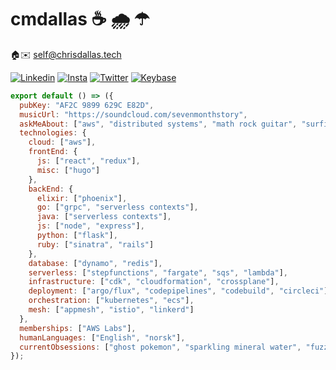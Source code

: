# cmdallas ☕ 🌧️ ☂

🏠✉️ self@chrisdallas.tech

[![Linkedin](https://img.shields.io/badge/-LinkedIn-222222?style=flat-square&logo=Linkedin&logoColor=white&link=https://www.linkedin.com/in/christopher-dallas/)](https://www.linkedin.com/in/christopher-dallas/)
[![Insta](https://img.shields.io/badge/-Insta-222222?style=flat-square&logo=instagram&logoColor=white&link=https://www.instagram.com/christdallas/)](https://www.instagram.com/christdallas/)
[![Twitter](https://img.shields.io/badge/-Twitter-222222?style=flat-square&logo=twitter&logoColor=white&link=https://twitter.com/__prblmchld/)](https://twitter.com/__prblmchld/)
[![Keybase](https://img.shields.io/badge/-Keybase-222222?style=flat-square&logo=keybase&logoColor=white&link=https://keybase.io/prblmchld)](https://keybase.io/prblmchld)

```js
export default () => ({
  pubKey: "AF2C 9899 629C E82D",
  musicUrl: "https://soundcloud.com/sevenmonthstory",
  askMeAbout: ["aws", "distributed systems", "math rock guitar", "surfing"],
  technologies: {
    cloud: ["aws"],
    frontEnd: {
      js: ["react", "redux"],
      misc: ["hugo"]
    },
    backEnd: {
      elixir: ["phoenix"],
      go: ["grpc", "serverless contexts"],
      java: ["serverless contexts"],
      js: ["node", "express"],
      python: ["flask"],
      ruby: ["sinatra", "rails"]
    },
    database: ["dynamo", "redis"],
    serverless: ["stepfunctions", "fargate", "sqs", "lambda"],
    infrastructure: ["cdk", "cloudformation", "crossplane"],
    deployment: ["argo/flux", "codepipelines", "codebuild", "circleci"],
    orchestration: ["kubernetes", "ecs"],
    mesh: ["appmesh", "istio", "linkerd"]
  },
  memberships: ["AWS Labs"],
  humanLanguages: ["English", "norsk"],
  currentObsessions: ["ghost pokemon", "sparkling mineral water", "fuzzy hats", "defi"]
});
```
